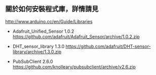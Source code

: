 ## 關於如何安裝程式庫，詳情請見
http://www.arduino.cc/en/Guide/Libraries

- Adafruit_Unified_Sensor 1.0.2
  https://github.com/adafruit/Adafruit_Sensor/archive/1.0.2.zip

- DHT_sensor_library 1.3.0
  https://github.com/adafruit/DHT-sensor-library/archive/1.3.0.zip

- PubSubClient 2.6.0
  https://github.com/knolleary/pubsubclient/archive/v2.6.zip